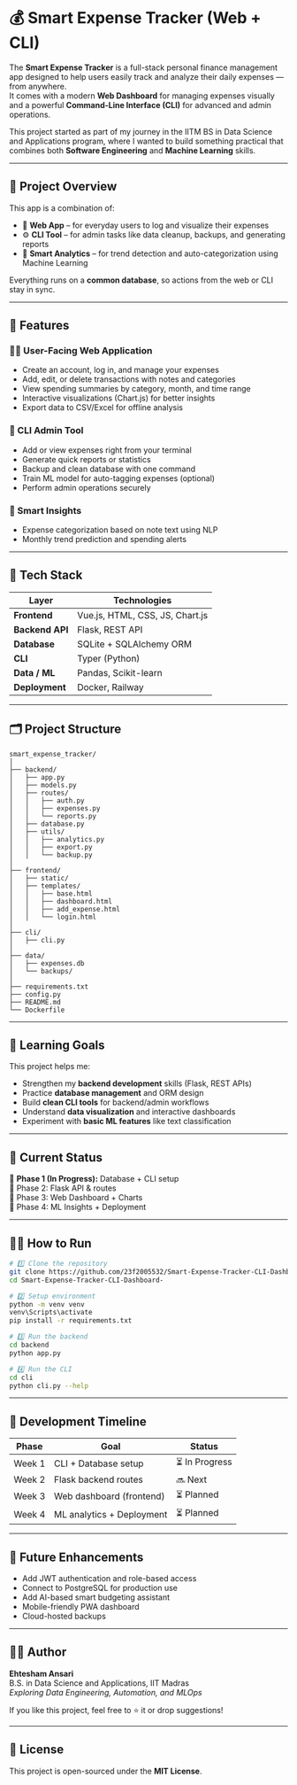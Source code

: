 # 💰 Smart Expense Tracker (Web + CLI)

The **Smart Expense Tracker** is a full-stack personal finance management app designed to help users easily track and analyze their daily expenses — from anywhere.  
It comes with a modern **Web Dashboard** for managing expenses visually and a powerful **Command-Line Interface (CLI)** for advanced and admin operations.

This project started as part of my journey in the IITM BS in Data Science and Applications program, where I wanted to build something practical that combines both **Software Engineering** and **Machine Learning** skills.

---

## 🚀 Project Overview

This app is a combination of:
- 🧾 **Web App** – for everyday users to log and visualize their expenses  
- ⚙️ **CLI Tool** – for admin tasks like data cleanup, backups, and generating reports  
- 🧠 **Smart Analytics** – for trend detection and auto-categorization using Machine Learning

Everything runs on a **common database**, so actions from the web or CLI stay in sync.

---

## 🧩 Features

### 👨‍💻 User-Facing Web Application
- Create an account, log in, and manage your expenses  
- Add, edit, or delete transactions with notes and categories  
- View spending summaries by category, month, and time range  
- Interactive visualizations (Chart.js) for better insights  
- Export data to CSV/Excel for offline analysis  

### 🧰 CLI Admin Tool
- Add or view expenses right from your terminal  
- Generate quick reports or statistics  
- Backup and clean database with one command  
- Train ML model for auto-tagging expenses (optional)  
- Perform admin operations securely  

### 🧠 Smart Insights 
- Expense categorization based on note text using NLP  
- Monthly trend prediction and spending alerts  

---

## 🧱 Tech Stack

| Layer | Technologies |
|--------|---------------|
| **Frontend** | Vue.js, HTML, CSS, JS, Chart.js |
| **Backend API** | Flask, REST API |
| **Database** | SQLite + SQLAlchemy ORM |
| **CLI** | Typer (Python) |
| **Data / ML** | Pandas, Scikit-learn |
| **Deployment** | Docker,  Railway |

---

## 🗂️ Project Structure

```
smart_expense_tracker/
│
├── backend/
│   ├── app.py
│   ├── models.py
│   ├── routes/
│   │   ├── auth.py
│   │   ├── expenses.py
│   │   └── reports.py
│   ├── database.py
│   ├── utils/
│   │   ├── analytics.py
│   │   ├── export.py
│   │   └── backup.py
│
├── frontend/
│   ├── static/
│   ├── templates/
│   │   ├── base.html
│   │   ├── dashboard.html
│   │   ├── add_expense.html
│   │   └── login.html
│
├── cli/
│   ├── cli.py
│
├── data/
│   ├── expenses.db
│   └── backups/
│
├── requirements.txt
├── config.py
├── README.md
└── Dockerfile
```

---

## 🧠 Learning Goals

This project helps me:
- Strengthen my **backend development** skills (Flask, REST APIs)
- Practice **database management** and ORM design  
- Build **clean CLI tools** for backend/admin workflows  
- Understand **data visualization** and interactive dashboards  
- Experiment with **basic ML features** like text classification  

---

## 🧩 Current Status
🔹 **Phase 1 (In Progress):** Database + CLI setup  
🔹 Phase 2: Flask API & routes  
🔹 Phase 3: Web Dashboard + Charts  
🔹 Phase 4: ML Insights + Deployment  

---

## 🧑‍💻 How to Run

```bash
# 1️⃣ Clone the repository
git clone https://github.com/23f2005532/Smart-Expense-Tracker-CLI-Dashboard-.git
cd Smart-Expense-Tracker-CLI-Dashboard-

# 2️⃣ Setup environment
python -m venv venv
venv\Scripts\activate 
pip install -r requirements.txt

# 3️⃣ Run the backend
cd backend
python app.py

# 4️⃣ Run the CLI
cd cli
python cli.py --help
```

---

## 📅 Development Timeline

| Phase | Goal | Status |
|-------|------|--------|
| Week 1 | CLI + Database setup | ⏳ In Progress |
| Week 2 | Flask backend routes | 🔜 Next |
| Week 3 | Web dashboard (frontend) | ⏳ Planned |
| Week 4 | ML analytics + Deployment | ⏳ Planned |

---

## 🧩 Future Enhancements
- Add JWT authentication and role-based access  
- Connect to PostgreSQL for production use  
- Add AI-based smart budgeting assistant  
- Mobile-friendly PWA dashboard  
- Cloud-hosted backups  

---

## 👨‍💻 Author
**Ehtesham Ansari**  
B.S. in Data Science and Applications, IIT Madras  
*Exploring Data Engineering, Automation, and MLOps*

If you like this project, feel free to ⭐ it or drop suggestions!

---

## 📜 License
This project is open-sourced under the **MIT License**.
